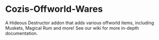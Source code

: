 # Cozis-Offworld-Wares

A Hideous Destructor addon that adds various offworld items, including Muskets, Magical Rum and more! See our wiki for more in-depth documentation.
